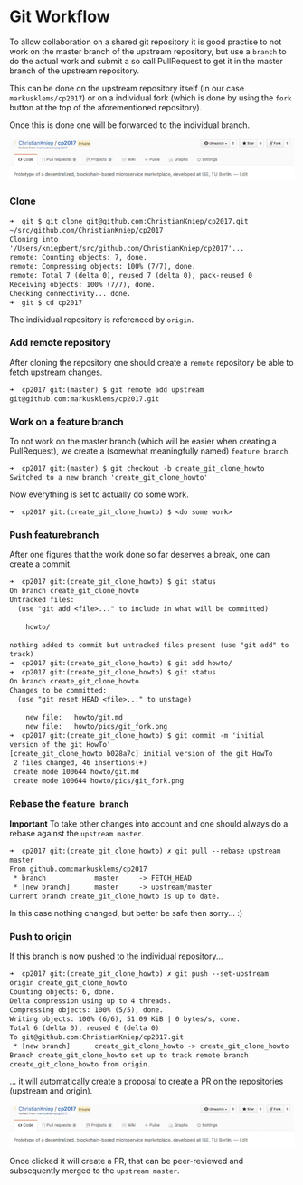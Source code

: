 # Git Workflow

To allow collaboration on a shared git repository it is good practise to not work on the master branch of the upstream repository, but use a `branch` to do the actual work and submit a so call PullRequest to get it in the master branch of the upstream repository.

This can be done on the upstream repository itself (in our case `markusklems/cp2017`) or on a individual fork (which is done by using the `fork` button at the top of the aforementioned repository).

Once this is done one will be forwarded to the individual branch.

![](pics/git_fork.png)

### Clone
```
➜  git $ git clone git@github.com:ChristianKniep/cp2017.git ~/src/github.com/ChristianKniep/cp2017
Cloning into '/Users/kniepbert/src/github.com/ChristianKniep/cp2017'...
remote: Counting objects: 7, done.
remote: Compressing objects: 100% (7/7), done.
remote: Total 7 (delta 0), reused 7 (delta 0), pack-reused 0
Receiving objects: 100% (7/7), done.
Checking connectivity... done.
➜  git $ cd cp2017
```

The individual repository is referenced by `origin`.

### Add remote repository

After cloning the repository one should create a `remote` repository be able to fetch upstream changes.

```
➜  cp2017 git:(master) $ git remote add upstream git@github.com:markusklems/cp2017.git
```

### Work on a feature branch

To not work on the master branch (which will be easier when creating a PullRequest), we create a (somewhat meaningfully named) `feature branch`.

```
➜  cp2017 git:(master) $ git checkout -b create_git_clone_howto 
Switched to a new branch 'create_git_clone_howto'
```
Now everything is set to actually do some work.

```
➜  cp2017 git:(create_git_clone_howto) $ <do some work>
```

### Push featurebranch 

After one figures that the work done so far deserves a break, one can create a commit.

```
➜  cp2017 git:(create_git_clone_howto) $ git status 
On branch create_git_clone_howto
Untracked files:
  (use "git add <file>..." to include in what will be committed)
 
	howto/
 
nothing added to commit but untracked files present (use "git add" to track)
➜  cp2017 git:(create_git_clone_howto) $ git add howto/
➜  cp2017 git:(create_git_clone_howto) $ git status
On branch create_git_clone_howto
Changes to be committed:
  (use "git reset HEAD <file>..." to unstage)

	new file:   howto/git.md
	new file:   howto/pics/git_fork.png
➜  cp2017 git:(create_git_clone_howto) $ git commit -m 'initial version of the git HowTo'
[create_git_clone_howto b028a7c] initial version of the git HowTo
 2 files changed, 46 insertions(+)
 create mode 100644 howto/git.md
 create mode 100644 howto/pics/git_fork.png
```

### Rebase the `feature branch`

**Important** To take other changes into account and one should always do a rebase against the `upstream master`.

```
➜  cp2017 git:(create_git_clone_howto) ✗ git pull --rebase upstream master
From github.com:markusklems/cp2017
 * branch            master     -> FETCH_HEAD
 * [new branch]      master     -> upstream/master
Current branch create_git_clone_howto is up to date.
```
In this case nothing changed, but better be safe then sorry... :)

### Push to origin
If this branch is now pushed to the individual repository...

```
➜  cp2017 git:(create_git_clone_howto) ✗ git push --set-upstream origin create_git_clone_howto
Counting objects: 6, done.
Delta compression using up to 4 threads.
Compressing objects: 100% (5/5), done.
Writing objects: 100% (6/6), 51.09 KiB | 0 bytes/s, done.
Total 6 (delta 0), reused 0 (delta 0)
To git@github.com:ChristianKniep/cp2017.git
 * [new branch]      create_git_clone_howto -> create_git_clone_howto
Branch create_git_clone_howto set up to track remote branch create_git_clone_howto from origin.
```

... it will automatically create a proposal to create a PR on the repositories (upstream and origin).

![](pics/git_fork.png)

Once clicked it will create a PR, that can be peer-reviewed and subsequently merged to the `upstream master`.
